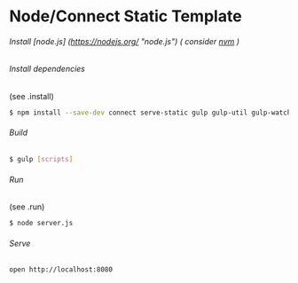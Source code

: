 # Node/Connect Static Template

###### Install [node.js] (https://nodejs.org/ "node.js") ( consider [nvm](https://github.com/creationix/nvm "nvm") )

###### Install dependencies
(see .install)
````bash
$ npm install --save-dev connect serve-static gulp gulp-util gulp-watch gulp-jshint gulp-concat gulp-uglify gulp-rename
````
###### Build
````bash
$ gulp [scripts]
````
###### Run
(see .run)
````bash
$ node server.js 
````

###### Serve
````bash
open http://localhost:8080
````
